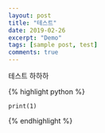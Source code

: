 ```yaml
---
layout: post
title: "테스트"
date: 2019-02-26
excerpt: "Demo"
tags: [sample post, test]
comments: true
---
```


테스트 하하하


{% highlight python %}

    print(1)
    
{% endhighlight %}